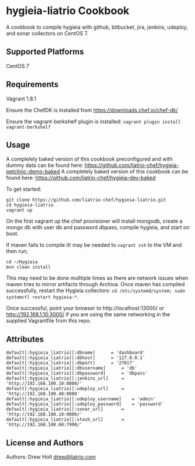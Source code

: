 hygieia-liatrio Cookbook
========================
A cookbook to compile hygieia with github, bitbucket, jira, jenkins, udeploy, and sonar collectors on CentOS 7.

Supported Platforms
-------------------
CentOS 7

Requirements
------------
Vagrant 1.8.1

Ensure the ChefDK is installed from https://downloads.chef.io/chef-dk/

Ensure the vagrant-berkshelf plugin is installed: `vagrant plugin install vagrant-berkshelf`

Usage
-----
A complelely baked version of this cookbook preconfigured and with dummy data can be found here: https://github.com/liatrio-chef/hygieia-petclinic-demo-baked
A completely baked version of this cookbook can be found here:
https://github.com/liatrio-chef/hygieia-dev-baked

To get started:
```
git clone https://github.com/liatrio-chef/hygieia-liatrio.git
cd hygieia-liatrio
vagrant up
```

On the first vagrant up the chef provisioner will install mongodb, create a mongo db with user db and password dbpass, compile hygieia, and start on boot. 

If maven fails to compile itt may be needed to `vagrant ssh` to the VM and then run;
```
cd ~/Hygieia
mvn clean install
``` 
This may need to be done mulltiple times as there are network issues when maven tries to mirror artifacts through Archiva. Once maven has compiled successfully, restart the Hygieia collectors: `cd /etc/systemd/system; sudo systemctl restart hygieia-*`.

Once successful, point your browser to http://localhost:13000/ or http://192.168.1.10:3000/ if you are using the same networking in the supplied Vagrantfile from this repo.

Attributes
----------
```
default[:hygieia_liatrio][:dbname]		= 'dashboard'
default[:hygieia_liatrio][:dbhost]		= '127.0.0.1'
default[:hygieia_liatrio][:dbport]		= '27017'
default[:hygieia_liatrio][:dbusername]		= 'db'
default[:hygieia_liatrio][:dbpassword]		= 'dbpass'
default[:hygieia_liatrio][:jenkins_url]		= 'http://192.168.100.10:8080/'
default[:hygieia_liatrio][:udeploy_url]		= 'http://192.168.100.40:8080'
default[:hygieia_liatrio][:udeploy_username]	= 'admin'
default[:hygieia_liatrio][:udeploy_password]	= 'password'
default[:hygieia_liatrio][:sonar_url]		= 'http://192.168.100.10:9000/'
default[:hygieia_liatrio][:stash_url]		= 'http://192.168.100.60:7990/'
```

License and Authors
-------------------
Authors: Drew Holt <drew@liatrio.com>
